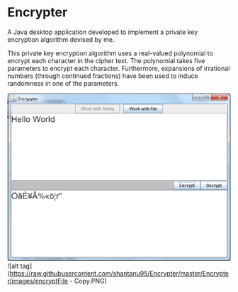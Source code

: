# Encrypter
A Java desktop application developed to implement a private key encryption algorithm devised by me.

This private key encryption algorithm uses a real-valued polynomial to encrypt each character in the cipher text.
The polynomial takes five parameters to encrypt each character. Furthermore, expansions of irrational numbers (through continued fractions) have been used to induce randomness in one of the parameters.

![alt tag](https://raw.githubusercontent.com/shantanu95/Encrypter/master/Encrypter/images/main.PNG)
![alt tag](https://raw.githubusercontent.com/shantanu95/Encrypter/master/Encrypter/images/encryptFile - Copy.PNG)
